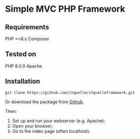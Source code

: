 # Simple MVC PHP Framework

## Requirements
PHP >=8.x 
Composer

## Tested on 
PHP 8.0.0 Apache

## Installation
```
git clone https://github.com/itquelle/itquelleframework.git
```
Or download the package from [Github](https://github.com/itquelle/itquelleframework).

Then:
1. Set up and run your webserver (e.g. Apache);
2. Open your browser;
3. Go to the index page (often localhost).
